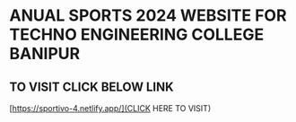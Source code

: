 # ANUAL SPORTS 2024 WEBSITE FOR TECHNO ENGINEERING COLLEGE BANIPUR
## TO VISIT CLICK BELOW LINK
[https://sportivo-4.netlify.app/](CLICK HERE TO VISIT)
